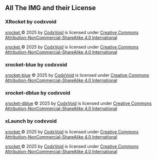 ## All The IMG and their License 

### XRocket by codxvoid

<a href="https://github.com/codxvoid/CodxVoid-OpenSource/blob/main/IMG/xrocket.svg">xrocket </a> © 2025 by <a href="https://github.com/codxvoid">CodxVoid</a> is licensed under  <a href="https://creativecommons.org/licenses/by-nc-sa/4.0/">Creative Commons Attribution-NonCommercial-ShareAlike 4.0 International</a>

<a href="https://github.com/codxvoid/CodxVoid-OpenSource/blob/main/IMG/xrocket.png">xrocket </a> © 2025 by <a href="https://github.com/codxvoid">CodxVoid</a> is licensed under  <a href="https://creativecommons.org/licenses/by-nc-sa/4.0/">Creative Commons Attribution-NonCommercial-ShareAlike 4.0 International</a>
### xrocket-blue by codxvoid

<a href="https://github.com/codxvoid/CodxVoid-OpenSource/blob/main/IMG/xrocket-blue.svg">xrocket-blue</a> © 2025 by <a href="https://github.com/codxvoid">CodxVoid</a> is licensed under  <a href="https://creativecommons.org/licenses/by-nc-sa/4.0/">Creative Commons Attribution-NonCommercial-ShareAlike 4.0 International</a>


### xrocket-dblue by codxvoid

<a href="https://github.com/codxvoid/CodxVoid-OpenSource/blob/main/IMG/xrocket-dblue.svg">xrocket-dblue</a> © 2025 by <a href="https://github.com/codxvoid">CodxVoid</a> is licensed under  <a href="https://creativecommons.org/licenses/by-nc-sa/4.0/">Creative Commons Attribution-NonCommercial-ShareAlike 4.0 International</a>

### xLaunch by codxvoid

<a href="https://github.com/codxvoid/CodxVoid-OpenSource/blob/main/IMG/xLaunch.svg">xrocket </a> © 2025 by <a href="https://github.com/codxvoid">CodxVoid</a> is licensed under  <a href="https://creativecommons.org/licenses/by-nc-sa/4.0/">Creative Commons Attribution-NonCommercial-ShareAlike 4.0 International</a>

<a href="https://github.com/codxvoid/CodxVoid-OpenSource/blob/main/IMG/xLaunch-dbg.png">xrocket </a> © 2025 by <a href="https://github.com/codxvoid">CodxVoid</a> is licensed under  <a href="https://creativecommons.org/licenses/by-nc-sa/4.0/">Creative Commons Attribution-NonCommercial-ShareAlike 4.0 International</a>
